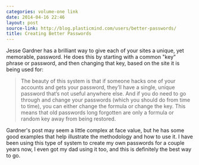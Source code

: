```yaml
---
categories: volume-one link
date: 2014-04-16 22:46
layout: post
source-link: http://blog.plasticmind.com/users/better-passwords/
title: Creating Better Passwords
---
```

Jesse Gardner has a brilliant way to give each of your sites a unique, yet memorable, password. He does this by starting with a common "key" phrase or password, and then changing that key, based on the site it is being used for: 

> The beauty of this system is that if someone hacks one of your accounts and gets your password, they’ll have a single, unique password that’s not useful anywhere else. And if you do need to go through and change your passwords (which you should do from time to time), you can either change the formula or change the key. This means that old passwords long forgotten are only a formula or random key away from being restored.

Gardner's post may seem a little complex at face value, but he has some good examples that help illustrate the methodology and how to use it. I have been using this type of system to create my own passwords for a couple years now, I even got my dad using it too, and this is definitely the best way to go. 